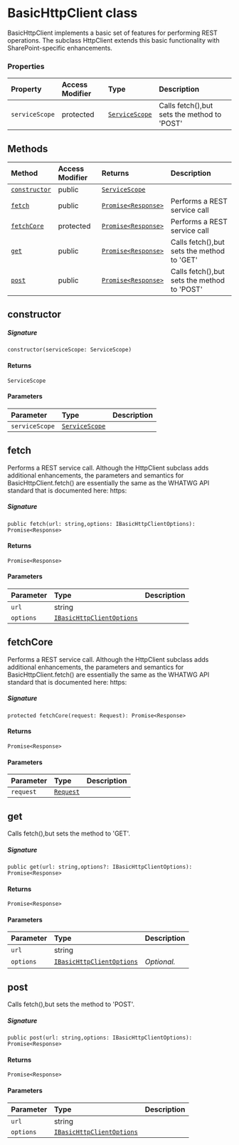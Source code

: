 # BasicHttpClient class





BasicHttpClient implements a basic set of features for performing REST operations. 
The subclass HttpClient extends this basic functionality with SharePoint-specific 
enhancements.



### Properties

| Property	   | Access Modifier | Type	| Description|
|:-------------|:----|:-------|:-----------|
|`serviceScope`     | protected | [`ServiceScope`](ServiceScope.md) | Calls fetch(),but sets the method to 'POST' |




## Methods

| Method	   | Access Modifier | Returns	| Description|
|:-------------|:----|:-------|:-----------|
|[`constructor`](#constructor~3egg9)     | public | [`ServiceScope`](ServiceScope.md) |  |
|[`fetch`](#fetch~ekuc9)     | public | [`Promise<Response>`](Promise.md) | Performs a REST service call |
|[`fetchCore`](#fetchcore~p9z89)     | protected | [`Promise<Response>`](Promise.md) | Performs a REST service call |
|[`get`](#get~xkvg9)     | public | [`Promise<Response>`](Promise.md) | Calls fetch(),but sets the method to 'GET' |
|[`post`](#post~1dus9)     | public | [`Promise<Response>`](Promise.md) | Calls fetch(),but sets the method to 'POST' |




## constructor



##### Signature
`constructor(serviceScope: ServiceScope)`

#### Returns
`ServiceScope`

#### Parameters


| Parameter	   | Type    | Description |
|:-------------|:---------------|:------------|
| `serviceScope`    | [`ServiceScope`](ServiceScope.md) |  |


## fetch

Performs a REST service call. Although the HttpClient subclass adds 
additional enhancements, the parameters and semantics for BasicHttpClient.fetch() 
are essentially the same as the WHATWG API standard that is documented here: 
https:

##### Signature
`public fetch(url: string,options: IBasicHttpClientOptions): Promise<Response>`

#### Returns
`Promise<Response>`

#### Parameters


| Parameter	   | Type    | Description |
|:-------------|:---------------|:------------|
| `url`    | string |  |
| `options`    | [`IBasicHttpClientOptions`](IBasicHttpClientOptions.md) |  |


## fetchCore

Performs a REST service call. Although the HttpClient subclass adds 
additional enhancements, the parameters and semantics for BasicHttpClient.fetch() 
are essentially the same as the WHATWG API standard that is documented here: 
https:

##### Signature
`protected fetchCore(request: Request): Promise<Response>`

#### Returns
`Promise<Response>`

#### Parameters


| Parameter	   | Type    | Description |
|:-------------|:---------------|:------------|
| `request`    | [`Request`](Request.md) |  |


## get

Calls fetch(),but sets the method to 'GET'.

##### Signature
`public get(url: string,options?: IBasicHttpClientOptions): Promise<Response>`

#### Returns
`Promise<Response>`

#### Parameters


| Parameter	   | Type    | Description |
|:-------------|:---------------|:------------|
| `url`    | string |  |
| `options`    | [`IBasicHttpClientOptions`](IBasicHttpClientOptions.md) | _Optional._ |


## post

Calls fetch(),but sets the method to 'POST'.

##### Signature
`public post(url: string,options: IBasicHttpClientOptions): Promise<Response>`

#### Returns
`Promise<Response>`

#### Parameters


| Parameter	   | Type    | Description |
|:-------------|:---------------|:------------|
| `url`    | string |  |
| `options`    | [`IBasicHttpClientOptions`](IBasicHttpClientOptions.md) |  |

